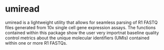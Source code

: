 # umiread

umiread is a lightweight utility that allows for seamless parsing of R1 FASTQ files generated from 10x single cell gene expression assays. The functions contained within this package show the user very importnat baseline quality control metrics about the unique molecular identifiers (UMIs) contained within one or more R1 FASTQs. 
